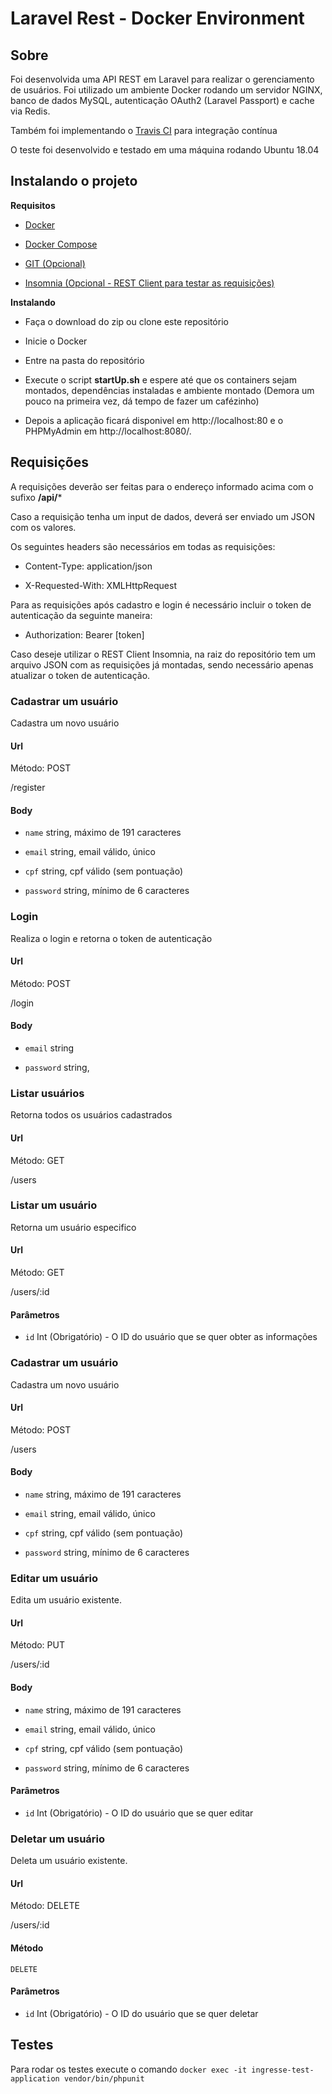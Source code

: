 
  

# Laravel Rest - Docker Environment

  


## Sobre

  

  

  

Foi desenvolvida uma API REST em Laravel para realizar o gerenciamento de usuários. Foi utilizado um ambiente Docker rodando um servidor NGINX, banco de dados MySQL, autenticação OAuth2 (Laravel Passport) e cache via Redis.

 Também foi implementando o [Travis CI](https://travis-ci.org/) para integração contínua

  

  

O teste foi desenvolvido e testado em uma máquina rodando Ubuntu 18.04

  

  

  

## Instalando o projeto

  

  

  

**Requisitos**

  

  

- [Docker](https://www.docker.com/)

  

  

- [Docker Compose](https://docs.docker.com/compose/)

  

  

- [GIT (Opcional)](https://git-scm.com/)

  

  

- [Insomnia (Opcional - REST Client para testar as requisições)](https://insomnia.rest/)

  

  

**Instalando**

  

  

  

- Faça o download do zip ou clone este repositório

  

  

- Inicie o Docker

  

  

- Entre na pasta do repositório

  

  

- Execute o script **startUp.sh** e espere até que os containers sejam montados, dependências instaladas e ambiente montado (Demora um pouco na primeira vez, dá tempo de fazer um cafézinho)

  

  

- Depois a aplicação ficará disponivel em http://localhost:80 e o PHPMyAdmin em http://localhost:8080/.

  

  

  

## Requisições

  

  

A requisições deverão ser feitas para o endereço informado acima com o sufixo **/api/***

  

  

Caso a requisição tenha um input de dados, deverá ser enviado um JSON com os valores.

  

  

Os seguintes headers são necessários em todas as requisições:

  

  

- Content-Type: application/json

  

- X-Requested-With: XMLHttpRequest

  

  

Para as requisições após cadastro e login é necessário incluir o token de autenticação da seguinte maneira:

  

  

- Authorization: Bearer [token]

  

  

Caso deseje utilizar o REST Client Insomnia, na raiz do repositório tem um arquivo JSON com as requisições já montadas, sendo necessário apenas atualizar o token de autenticação.

  

  

### Cadastrar um usuário

  

  

Cadastra um novo usuário

  

  

#### Url

  

Método: POST

  

/register

  
  

  

#### Body

  

  

- `name` string, máximo de 191 caracteres

  

  

- `email` string, email válido, único

  

- `cpf` string, cpf válido (sem pontuação)

  

  

- `password` string, mínimo de 6 caracteres

  

  

### Login

  

  

Realiza o login e retorna o token de autenticação

  

#### Url

  

Método: POST

  

/login

  

#### Body

  

  

- `email` string

  

  

- `password` string,

  

  

### Listar usuários

  

  

Retorna todos os usuários cadastrados
  

  

#### Url

  
Método: GET
  

/users

  
  

### Listar um usuário

  
   

Retorna um usuário especifico

    

#### Url
Método: GET
  

  

/users/:id



  

#### Parâmetros

  

  

- `id` Int (Obrigatório) - O ID do usuário que se quer obter as informações

  
  

  

### Cadastrar um usuário

  

  

  

Cadastra um novo usuário

  

  

  

#### Url

  

  
Método: POST
  

/users


  

#### Body


  

- `name` string, máximo de 191 caracteres

  

  

- `email` string, email válido, único

  

- `cpf` string, cpf válido (sem pontuação)

  

  

- `password` string, mínimo de 6 caracteres

  

  

  

  

### Editar um usuário

  

  

  

Edita um usuário existente.

  

  

  

#### Url

  

  Método: PUT
  

/users/:id


#### Body

  
- `name` string, máximo de 191 caracteres

  

  

- `email` string, email válido, único 

  

- `cpf` string, cpf válido (sem pontuação)

  

  

- `password` string, mínimo de 6 caracteres

  
  

  

#### Parâmetros

  

  

  

- `id` Int (Obrigatório) - O ID do usuário que se quer editar

  

  

### Deletar um usuário

  

  

  

Deleta um usuário existente.

  

  

  

#### Url

  
  Método: DELETE
  

  

/users/:id

  

  

  

#### Método

  

  

  

`DELETE`

  

  

  

#### Parâmetros

  

  

  

- `id` Int (Obrigatório) - O ID do usuário que se quer deletar

  

  

## Testes

  

  

  

Para rodar os testes execute o comando `docker exec -it ingresse-test-application vendor/bin/phpunit`
